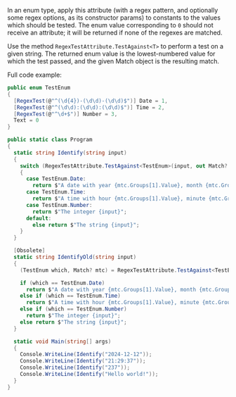 In an enum type, apply this attribute (with a regex pattern, and optionally some regex options, as its constructor params) to constants to the values which should be tested. The enum value corresponding to `0` should not receive an attribute; it will be returned if none of the regexes are matched.

Use the method `RegexTestAttribute.TestAgainst<T>` to perform a test on a given string. The returned enum value is the lowest-numbered value for which the test passed, and the given Match object is the resulting match.

Full code example:

```cs
public enum TestEnum
{
  [RegexTest(@"^(\d{4})-(\d\d)-(\d\d)$")] Date = 1,
  [RegexTest(@"^(\d\d):(\d\d):(\d\d)$")] Time = 2,
  [RegexTest(@"^\d+$")] Number = 3,
  Text = 0
}

public static class Program
{
  static string Identify(string input)
  {
    switch (RegexTestAttribute.TestAgainst<TestEnum>(input, out Match? mtc))
    {
      case TestEnum.Date:
        return $"A date with year {mtc.Groups[1].Value}, month {mtc.Groups[2].Value}, and day {mtc.Groups[3].Value}";
      case TestEnum.Time:
        return $"A time with hour {mtc.Groups[1].Value}, minute {mtc.Groups[2].Value}, and second {mtc.Groups[3].Value}";
      case TestEnum.Number:
        return $"The integer {input}";
      default:
        else return $"The string {input}";
    }
  }

  [Obsolete]
  static string IdentifyOld(string input)
  {
    (TestEnum which, Match? mtc) = RegexTestAttribute.TestAgainst<TestEnum>(input);

    if (which == TestEnum.Date)
      return $"A date with year {mtc.Groups[1].Value}, month {mtc.Groups[2].Value}, and day {mtc.Groups[3].Value}";
    else if (which == TestEnum.Time)
      return $"A time with hour {mtc.Groups[1].Value}, minute {mtc.Groups[2].Value}, and second {mtc.Groups[3].Value}";
    else if (which == TestEnum.Number)
      return $"The integer {input}";
    else return $"The string {input}";
  }

  static void Main(string[] args)
  {
    Console.WriteLine(Identify("2024-12-12"));
    Console.WriteLine(Identify("21:29:37"));
    Console.WriteLine(Identify("237"));
    Console.WriteLine(Identify("Hello world!"));
  }
}
```